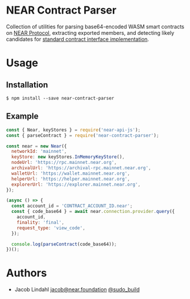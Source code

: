 # NEAR Contract Parser

Collection of utilities for parsing base64-encoded WASM smart contracts on [NEAR Protocol](https://near.org), extracting exported members, and detecting likely candidates for [standard contract interface implementation](https://nomicon.io/Standards/README.html).

# Usage

## Installation

```text
$ npm install --save near-contract-parser
```

## Example

```js
const { Near, keyStores } = require('near-api-js');
const { parseContract } = require('near-contract-parser');

const near = new Near({
  networkId: 'mainnet',
  keyStore: new keyStores.InMemoryKeyStore(),
  nodeUrl: 'https://rpc.mainnet.near.org',
  archivalUrl: 'https://archival-rpc.mainnet.near.org',
  walletUrl: 'https://wallet.mainnet.near.org',
  helperUrl: 'https://helper.mainnet.near.org',
  explorerUrl: 'https://explorer.mainnet.near.org',
});

(async () => {
  const account_id = 'CONTRACT_ACCOUNT_ID.near';
  const { code_base64 } = await near.connection.provider.query({
    account_id,
    finality: 'final',
    request_type: 'view_code',
  });

  console.log(parseContract(code_base64));
})();
```

# Authors

- Jacob Lindahl <jacob@near.foundation> [@sudo_build](https://twitter.com/sudo_build)
